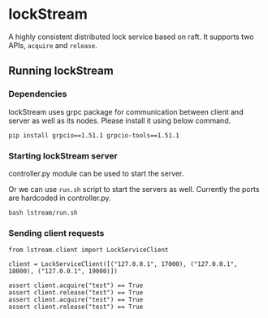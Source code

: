 # lockStream
A highly consistent distributed lock service based on raft.
It supports two APIs, `acquire` and `release`.

## Running lockStream

### Dependencies
lockStream uses grpc package for communication between client and server as well as its nodes. Please install it using below command.

```
pip install grpcio==1.51.1 grpcio-tools==1.51.1
```

### Starting lockStream server
controller.py module can be used to start the server.

Or we can use `run.sh` script to start the servers as well.
Currently the ports are hardcoded in controller.py.

```
bash lstream/run.sh
```


### Sending client requests

```
from lstream.client import LockServiceClient

client = LockServiceClient([("127.0.0.1", 17000), ("127.0.0.1", 18000), ("127.0.0.1", 19000)])

assert client.acquire("test") == True
assert client.release("test") == True
assert client.acquire("test") == True
assert client.release("test") == True
```


